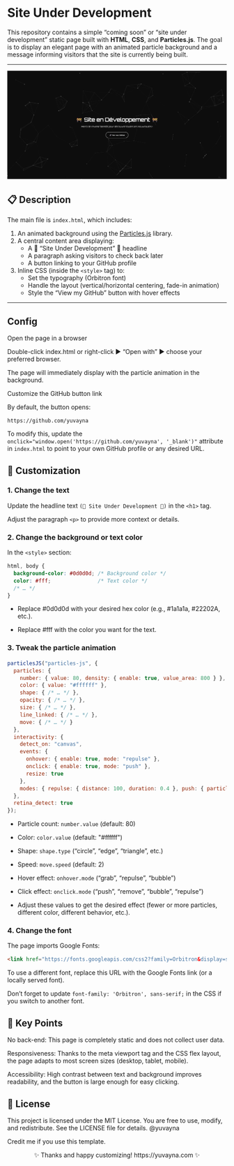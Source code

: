 
# Site Under Development

This repository contains a simple “coming soon” or “site under development” static page built with **HTML**, **CSS**, and **Particles.js**. The goal is to display an elegant page with an animated particle background and a message informing visitors that the site is currently being built.

---

<p align="center">
  <img src="https://github.com/yuvayna/Waiting-HTML-Website/blob/main/mto8Q.png" alt="Under Construction Preview" width="800"/>
</p>


## 📋 Description

The main file is `index.html`, which includes:

1. An animated background using the [Particles.js](https://github.com/VincentGarreau/particles.js/) library.
2. A central content area displaying:
   - A 🚧 “Site Under Development” 🚧 headline
   - A paragraph asking visitors to check back later
   - A button linking to your GitHub profile
3. Inline CSS (inside the `<style>` tag) to:
   - Set the typography (Orbitron font)
   - Handle the layout (vertical/horizontal centering, fade-in animation)
   - Style the “View my GitHub” button with hover effects

---

## Config 


Open the page in a browser

Double-click index.html or right-click ► “Open with” ► choose your preferred browser.

The page will immediately display with the particle animation in the background.

Customize the GitHub button link

By default, the button opens:

````
https://github.com/yuvayna
````

To modify this, update the ``onclick="window.open('https://github.com/yuvayna', '_blank')"`` attribute in ``index.html`` to point to your own GitHub profile or any desired URL.


## 🎨 Customization

### 1. Change the text

Update the headline text ``(🚧 Site Under Development 🚧)`` in the ``<h1>`` tag.

Adjust the paragraph ``<p>`` to provide more context or details.

### 2. Change the background or text color 

In the ``<style>`` section:

````css
html, body {
  background-color: #0d0d0d; /* Background color */
  color: #fff;               /* Text color */
  /* … */
}
````

- Replace #0d0d0d with your desired hex color (e.g., #1a1a1a, #22202A, etc.).

- Replace #fff with the color you want for the text.

### 3. Tweak the particle animation

````js
particlesJS("particles-js", {
  particles: {
    number: { value: 80, density: { enable: true, value_area: 800 } },
    color: { value: "#ffffff" },
    shape: { /* … */ },
    opacity: { /* … */ },
    size: { /* … */ },
    line_linked: { /* … */ },
    move: { /* … */ }
  },
  interactivity: {
    detect_on: "canvas",
    events: {
      onhover: { enable: true, mode: "repulse" },
      onclick: { enable: true, mode: "push" },
      resize: true
    },
    modes: { repulse: { distance: 100, duration: 0.4 }, push: { particles_nb: 4 } }
  },
  retina_detect: true
});
````

- Particle count: ``number.value`` (default: 80)

- Color: ``color.value`` (default: "#ffffff")

- Shape: ``shape.type`` (“circle”, “edge”, “triangle”, etc.)

- Speed: ``move.speed`` (default: 2)

- Hover effect: ``onhover.mode`` (“grab”, “repulse”, “bubble”)

- Click effect: ``onclick.mode`` (“push”, “remove”, “bubble”, “repulse”)

- Adjust these values to get the desired effect (fewer or more particles, different color, different behavior, etc.).

### 4. Change the font
  
The page imports Google Fonts:

````html
<link href="https://fonts.googleapis.com/css2?family=Orbitron&display=swap" rel="stylesheet">
````

To use a different font, replace this URL with the Google Fonts link (or a locally served font).

Don’t forget to update ``font-family: 'Orbitron', sans-serif;`` in the CSS if you switch to another font.



## 📌 Key Points

No back-end: This page is completely static and does not collect user data.

Responsiveness: Thanks to the meta viewport tag and the CSS flex layout, the page adapts to most screen sizes (desktop, tablet, mobile).

Accessibility: High contrast between text and background improves readability, and the button is large enough for easy clicking.


## 📄 License

This project is licensed under the MIT License. You are free to use, modify, and redistribute. See the LICENSE file for details. @yuvayna

Credit me if you use this template.

<p align="center"> ✨ Thanks and happy customizing! https://yuvayna.com ✨ </p>


